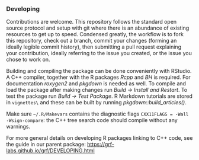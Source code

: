 ### Developing

Contributions are welcome. This repository follows the standard open source protocol and setup with git where there is an abundance of existing resources to get up to speed. Condensed greatly, the workflow is to fork this repository, check out a branch, commit your changes (forming an ideally legible commit history), then submitting a pull request explaining your contribution, ideally referring to the issue you created, or the issue you chose to work on.

Building and compiling the package can be done conveniently with RStudio. A C++ compiler, together with the R packages _Rcpp_ and _BH_ is required. For documentation _roxygen2_ and _pkgdown_ is needed as well. To compile and load the package after making changes run _Build -> Install and Restart_. To test the package run _Build -> Test Package_. R Markdown tutorials are stored in `vignettes\` and these can be built by running _pkgdown::build_articles()_.

Make sure `~/.R/Makevars` contains the diagnostic flags `CXX11FLAGS = -Wall -Wsign-compare`: the C++ tree search code should compile without any warnings.

For more general details on developing R packages linking to C++ code, see the guide in our parent package: https://grf-labs.github.io/grf/DEVELOPING.html
